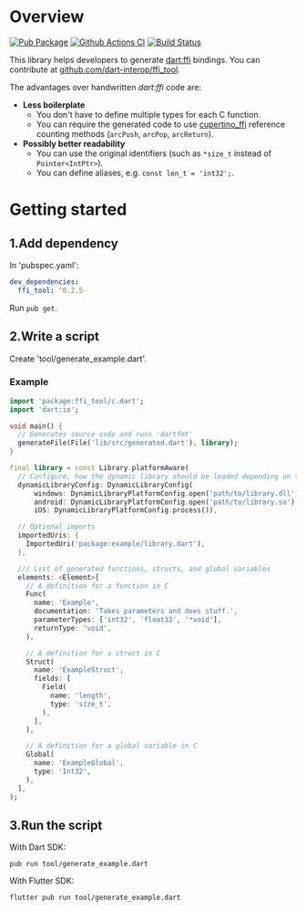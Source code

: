 # Overview
[![Pub Package](https://img.shields.io/pub/v/ffi_tool.svg)](https://pub.dartlang.org/packages/ffi_tool)
[![Github Actions CI](https://github.com/dart-interop/ffi_tool/workflows/Dart%20CI/badge.svg)](https://github.com/dart-interop/ffi_tool/actions?query=workflow%3A%22Dart+CI%22)
[![Build Status](https://travis-ci.org/dart-interop/ffi_tool.svg?branch=master)](https://travis-ci.org/dart-interop/ffi_tool)

This library helps developers to generate [dart:ffi](https://dart.dev/guides/libraries/c-interop)
bindings. You can contribute at [github.com/dart-interop/ffi_tool](https://github.com/dart-interop/ffi_tool).

The advantages over handwritten _dart:ffi_ code are:
  * __Less boilerplate__
    * You don't have to define multiple types for each C function.
    * You can require the generated code to use [cupertino_ffi](https://pub.dev/packages/cupertino_ffi)
      reference counting methods (`arcPush`, `arcPop`, `arcReturn`).
  * __Possibly better readability__
    * You can use the original identifiers (such as `*size_t` instead of `Pointer<IntPtr>`).
    * You can define aliases, e.g. `const len_t = 'int32';`.

# Getting started
## 1.Add dependency
In 'pubspec.yaml':
```yaml
dev_dependencies:
  ffi_tool: ^0.2.5
```

Run `pub get`.

## 2.Write a script
Create 'tool/generate_example.dart'.

### Example

```dart
import 'package:ffi_tool/c.dart';
import 'dart:io';

void main() {
  // Generates source code and runs 'dartfmt'
  generateFile(File('lib/src/generated.dart'), library);
}

final library = const Library.platformAware(
  // Configure, how the dynamic library should be loaded depending on the platform
  dynamicLibraryConfig: DynamicLibraryConfig(
      windows: DynamicLibraryPlatformConfig.open('path/to/library.dll'),
      android: DynamicLibraryPlatformConfig.open('path/to/library.so'),
      iOS: DynamicLibraryPlatformConfig.process()),

  // Optional imports
  importedUris: {
    ImportedUri('package:example/library.dart'),
  },

  /// List of generated functions, structs, and global variables
  elements: <Element>[
    // A definition for a function in C
    Func(
      name: 'Example',
      documentation: 'Takes parameters and does stuff.',
      parameterTypes: ['int32', 'float32', '*void'],
      returnType: 'void',
    ),

    // A definition for a struct in C
    Struct(
      name: 'ExampleStruct',
      fields: [
        Field(
          name: 'length',
          type: 'size_t',
        ),
      ],
    ),

    // A definition for a global variable in C
    Global(
      name: 'ExampleGlobal',
      type: 'Int32',
    ),
  ],
);
```

## 3.Run the script
With Dart SDK:
```
pub run tool/generate_example.dart
```

With Flutter SDK:
```
flutter pub run tool/generate_example.dart
```
